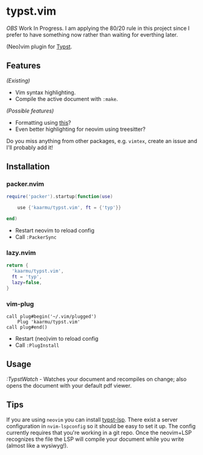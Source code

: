 # typst.vim

*OBS* Work In Progress. I am applying the 80/20 rule in this project since 
I prefer to have something now rather than waiting for everthing later.

(Neo)vim plugin for [Typst](https://typst.app).

## Features

*(Existing)*
- Vim syntax highlighting.
- Compile the active document with `:make`.

*(Possible features)*
- Formatting using [this](https://github.com/astrale-sharp/typst-fmt/)?
- Even better highlighting for neovim using treesitter?

Do you miss anything from other packages, e.g. `vimtex`, create an issue 
and I'll probably add it!

## Installation

### packer.nvim

```lua
require('packer').startup(function(use)

    use {'kaarmu/typst.vim', ft = {'typ'}}

end)
```

- Restart neovim to reload config
- Call `:PackerSync`

### lazy.nvim
```lua
return {
  'kaarmu/typst.vim',
  ft = 'typ',
  lazy=false,
}
```

### vim-plug

```vim
call plug#begin('~/.vim/plugged')
    Plug 'kaarmu/typst.vim'
call plug#end()
```

- Restart (neo)vim to reload config
- Call `:PlugInstall`

## Usage

*:TypstWatch* - Watches your document and recompiles on change; also opens the document with your default pdf viewer.

## Tips

If you are using `neovim` you can install [typst-lsp](https://github.com/nvarner/typst-lsp).
There exist a server configuration in `nvim-lspconfig` so it should be easy to set it up. The
config currently requires that you're working in a git repo. Once the neovim+LSP recognizes
the file the LSP will compile your document while you write (almost like a wysiwyg!).

